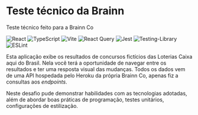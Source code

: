 # Teste técnico da Brainn
Teste técnico feito para a Brainn Co

![React](https://img.shields.io/badge/react-%2320232a.svg?style=for-the-badge&logo=react&logoColor=%2361DAFB)
![TypeScript](https://img.shields.io/badge/typescript-%23007ACC.svg?style=for-the-badge&logo=typescript&logoColor=white)
![Vite](https://img.shields.io/badge/vite-%23646CFF.svg?style=for-the-badge&logo=vite&logoColor=white)
![React Query](https://img.shields.io/badge/-React%20Query-FF4154?style=for-the-badge&logo=react%20query&logoColor=white)
![Jest](https://img.shields.io/badge/-jest-%23C21325?style=for-the-badge&logo=jest&logoColor=white)
![Testing-Library](https://img.shields.io/badge/-TestingLibrary-%23E33332?style=for-the-badge&logo=testing-library&logoColor=white)
![ESLint](https://img.shields.io/badge/ESLint-4B3263?style=for-the-badge&logo=eslint&logoColor=white)


Esta aplicação exibe os resultados de concursos fictícios das Loterias Caixa aqui do Brasil. Nela você terá a oportunidade de navegar entre os resultados e ter uma resposta visual das mudanças.
Todos os dados vem de uma API hospedada pelo Heroku da própria Brainn Co, apenas fiz a consultas aos _endpoints_.

Neste desafio pude demonstrar habilidades com as tecnologias adotadas, além de abordar boas práticas de programação, testes unitários, configurações de estilização.
